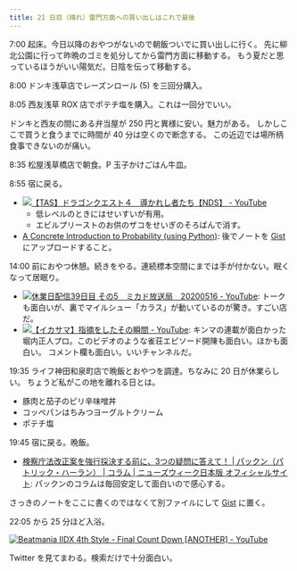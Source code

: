 ```yaml
---
title: 21 日目（晴れ）雷門方面への買い出しはこれで最後
---
```


7:00 起床。今日以降のおやつがないので朝飯ついでに買い出しに行く。
先に柳北公園に行って昨晩のゴミを処分してから雷門方面に移動する。
もう夏だと思っているほうがいい陽気だ。日陰を伝って移動する。

8:00 ドンキ浅草店でレーズンロール (5) を三回分購入。

8:05 西友浅草 ROX 店でポテチ塩を購入。これは一回分でいい。

ドンキと西友の間にある弁当屋が 250 円と異様に安い。魅力がある。
しかしここで買うと食うまでに時間が 40 分は空くので断念する。
この近辺では場所柄食事できないのが痛い。

8:35 松屋浅草橋店で朝食。P 玉子かけごはん牛皿。

8:55 宿に戻る。

* [![【TAS】ドラゴンクエスト４　導かれし者たち【NDS】 - YouTube](http://img.youtube.com/vi/9RYnBkPDX-s/1.jpg)](https://www.youtube.com/watch?v=9RYnBkPDX-s)
  * 低レベルのときにはせいすいが有用。
  * エビルプリーストのお供のザコをせいぎのそろばんで消す。
* [A Concrete Introduction to Probability (using Python)](https://nbviewer.jupyter.org/url/norvig.com/ipython/Probability.ipynb):
  後でノートを [Gist][gist] にアップロードすること。

14:00 前におやつ休憩。続きをやる。連続標本空間にまでは手が付かない。眠くなって居眠り。

* [![休業日配信39日目 その5　ミカド放送局　20200516 - YouTube](http://img.youtube.com/vi/0DfO18AwGHs/1.jpg)](https://www.youtube.com/watch?v=0DfO18AwGHs):
  トークも面白いが、裏でマイルシュー「カラス」が動いているのが驚き。すごい店だ。
* [![【イカサマ】指摘をしたその瞬間 - YouTube](http://img.youtube.com/vi/0MWj9-9XGUM/1.jpg)](https://www.youtube.com/watch?v=0MWj9-9XGUM):
  キンマの連載が面白かった堀内正人プロ。このビデオのような雀荘エピソード開陳も面白い。ほかも面白い。
  コメント欄も面白い。いいチャンネルだ。

19:35 ライフ神田和泉町店で晩飯とおやつを調達。ちなみに 20 日が休業らしい。
ちょうど私がこの地を離れる日とは。

* 豚肉と茄子のピリ辛味噌丼
* コッペパンはちみつヨーグルトクリーム
* ポテチ塩

19:45 宿に戻る。晩飯。

* [検察庁法改正案を強行採決する前に、3つの疑問に答えて！ | パックン（パトリック・ハーラン） | コラム | ニューズウィーク日本版 オフィシャルサイト](https://www.newsweekjapan.jp/pakkun/2020/05/3-1.php):
  パックンのコラムは毎回安定して面白いので感心する。

さっきのノートをここに書くのではなくて別ファイルにして [Gist][gist] に置く。

22:05 から 25 分ほど入浴。

[![Beatmania IIDX 4th Style - Final Count Down [ANOTHER] - YouTube](http://img.youtube.com/vi/LfUH_C5XfxM/0.jpg)](https://www.youtube.com/watch?v=LfUH_C5XfxM)

Twitter を見てまわる。検索だけで十分面白い。

[gist]: https://gist.github.com/showa-yojyo/5caa4ce50b2c9af091f7a46c8425e7d8
